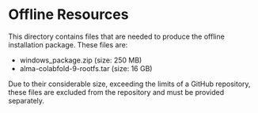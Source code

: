 # Offline Resources
This directory contains files that are needed to produce the offline
installation package.
These files are:
- windows_package.zip (size: 250 MB)
- alma-colabfold-9-rootfs.tar (size: 16 GB)

Due to their considerable size, exceeding the limits of a GitHub repository, 
these files are excluded from the repository and must be provided separately.
